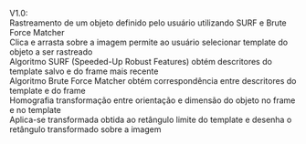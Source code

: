 V1.0:  
Rastreamento de um objeto definido pelo usuário utilizando SURF e Brute Force Matcher  
Clica e arrasta sobre a imagem permite ao usuário selecionar template do objeto a ser rastreado  
Algoritmo SURF (Speeded-Up Robust Features) obtém descritores do template salvo e do frame mais recente  
Algoritmo Brute Force Matcher obtém correspondência entre descritores do template e do frame  
Homografia transformação entre orientação e dimensão do objeto no frame e no template  
Aplica-se transformada obtida ao retângulo limite do template e desenha o retângulo transformado sobre a imagem  